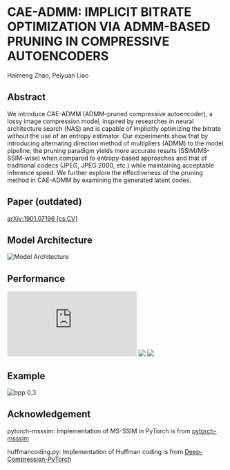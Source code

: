 # CAE-ADMM: IMPLICIT BITRATE OPTIMIZATION VIA ADMM-BASED PRUNING IN COMPRESSIVE AUTOENCODERS

Haimeng Zhao, Peiyuan Liao



## Abstract

We introduce CAE-ADMM (ADMM-pruned compressive autoencoder), a lossy image compression model, inspired by researches in neural architecture search (NAS) and is capable of implicitly optimizing the bitrate without the use of an entropy estimator. Our experiments show that by introducing alternating direction method of multipliers (ADMM) to the model pipeline, the pruning paradigm yields more accurate results (SSIM/MS-SSIM-wise) when compared to entropy-based approaches and that of traditional codecs (JPEG, JPEG 2000, etc.) while maintaining acceptable inference speed. We further explore the effectiveness of the pruning method in CAE-ADMM by examining the generated latent codes.

## Paper (outdated)
[arXiv:1901.07196 [cs.CV]](https://arxiv.org/abs/1901.07196)

## Model Architecture
![Model Architecture](https://raw.github.com/JasonZHM/CAE-ADMM/master/experiments/fig/model_new.jpg)

## Performance
![](https://raw.github.com/JasonZHM/CAE-ADMM/master/experiments/fig/legend-new.pdf)
![](https://raw.github.com/JasonZHM/CAE-ADMM/master/experiments/fig/ssim.jpg) ![](https://raw.github.com/JasonZHM/CAE-ADMM/master/experiments/fig/msssim.jpg)

## Example
![bpp 0.3](https://raw.github.com/JasonZHM/CAE-ADMM/master/experiments/fig/compare_0.3.jpg)

## Acknowledgement
pytorch-msssim: Implementation of MS-SSIM in PyTorch is from [pytorch-msssim]( https://github.com/jorge-pessoa/pytorch-msssim)

huffmancoding.py: Implementation of Huffman coding is from [Deep-Compression-PyTorch](https://github.com/mightydeveloper/Deep-Compression-PyTorch)
